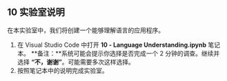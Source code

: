 ﻿---
lab:
    title: '语言理解'
---

## 10 实验室说明
在本实验室中，我们将创建一个能够理解语言的应用程序。 

1.  在 Visual Studio Code 中打开 **10 - Language Understanding.ipynb** 笔记本。 
    **备注：**系统可能会提示你选择是否完成一个 2 分钟的调查。继续并选择 **“不，谢谢”**。可能需要多次这样选择。
2.  按照笔记本中的说明完成实验室。